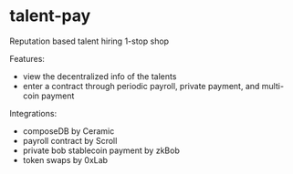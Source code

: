 # talent-pay
Reputation based talent hiring 1-stop shop 

Features: 

- view the decentralized info of the talents
- enter a contract through periodic payroll, private payment, and multi-coin payment

Integrations: 

- composeDB by Ceramic
- payroll contract by Scroll
- private bob stablecoin payment by zkBob
- token swaps by 0xLab

